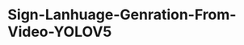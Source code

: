 # Sign-Lanhuage-Genration-From-Video-YOLOV5

<!-- ## STEPS for environment creation and activation 

### 01  Create a repository by using template repository.

### Step 02- Clone the repository
### Step 03- Create a conda environment after opening the repository in VSCODE
```
conda create --prefix ./env python=3.7 -y
```
### Step 04- Activate environment
```
conda activate ./env
```

### STEP 05- install the requirements
```
pip install -r requirements.txt
```


## OR  use init_setup.sh if not want run step 01 to step 05

### in bash terminal use below command

```
bash bash init_setup.sh
```

### clone the yolov5 in root dir

```
git clone https://github.com/ultralytics/yolov5.git
```
### Now install the requirements or dependency for yolov5(go inside yolov5 folder and run below cmd) 

```
cd yolov5
pip install -r requirements.txt
```
### for pytorch cuda version use below cmd

```
conda install pytorch torchvision torchaudio cudatoolkit=11.3 -c pytorch
```

### export the environment as conda.yaml for mlflow

```
conda env export > conda.yaml
``` -->